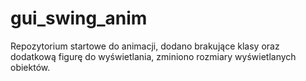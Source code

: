 # gui_swing_anim
Repozytorium startowe do animacji, dodano brakujące klasy oraz dodatkową figurę do wyświetlania,
zminiono rozmiary wyświetlanych obiektów.
